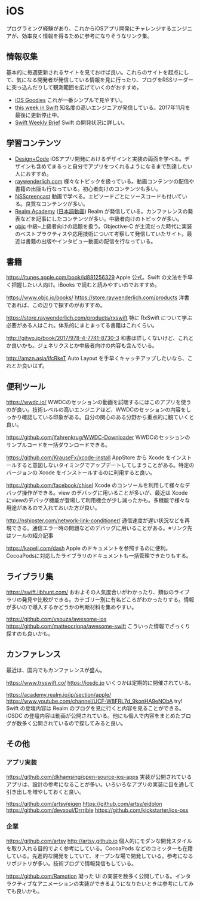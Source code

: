 iOS
===========

プログラミング経験があり、これからiOSアプリ開発にチャレンジするエンジニアが、効率良く情報を得るために参考になりそうなリンク集。

## 情報収集

基本的に毎週更新されるサイトを見ておけば良い。これらのサイトを起点にして、気になる開発者が発信している情報を見に行ったり、ブログをRSSリーダーに突っ込んだりして観測範囲を広げていくのがおすすめ。

- [iOS Goodies](http://ios-goodies.com/) これが一番シンプルで見やすい。
- [this week in Swift](https://swiftnews.curated.co/) 知名度の高いエンジニアが発信している。2017年11月を最後に更新停止中。
- [Swift Weekly Brief](https://swiftweekly.github.io/) Swift の開発状況に詳しい。


## 学習コンテンツ

- [Design+Code](https://designcode.io/) iOSアプリ開発におけるデザインと実装の両面を学べる。デザインも含めてまるっと自分でアプリをつくれるようになるまで到達したい人におすすめ。
- [raywenderlich.com](https://www.raywenderlich.com/) 様々なトピックを扱っている。動画コンテンツの配信や書籍の出版も行なっている。初心者向けのコンテンツも多い。
- [NSScreencast](https://nsscreencast.com/episodes) 動画で学べる。エピソードごとにソースコードも付いている。良質なコンテンツが多い。
- [Realm Academy](https://academy.realm.io/section/apple/) ([日本語動画](https://academy.realm.io/jp/section/apple/)) Realm が発信している。カンファレンスの発表などを記事にしたコンテンツが多い。中級者向けのトピックが多い。
- [objc](https://www.objc.io/issues/) 中級~上級者向けの話題を扱う。Objective-C が主流だった時代に実装のベストプラクティスや応用技術について考察して発信していたサイト。最近は書籍の出版やインタビュー動画の配信を行なっている。

## 書籍

https://itunes.apple.com/book/id881256329
Apple 公式。Swift の文法を手早く把握したい人向け。iBooks で読むと読みやすいのでおすすめ。


https://www.objc.io/books/
https://store.raywenderlich.com/products
洋書であれば、この辺りで探すのがおすすめ。

https://store.raywenderlich.com/products/rxswift
特に RxSwift について学ぶ必要がある人はこれ。体系的にまとまってる書籍はこれくらい。

http://gihyo.jp/book/2017/978-4-7741-8730-3
和書は詳しくないけど、これとか良いかも。ジェネリクスとか中級者向けの内容も含んでいる。

http://amzn.asia/ifcRkeT
Auto Layout を手早くキャッチアップしたいなら、これとか良いはず。


## 便利ツール

https://wwdc.io/
WWDCのセッションの動画を試聴するにはこのアプリを使うのが良い。技術レベルの高いエンジニアほど、WWDCのセッションの内容をしっかり確認している印象がある。自分の関心のある分野から重点的に観ていくと良い。

https://github.com/jfahrenkrug/WWDC-Downloader
WWDCのセッションのサンプルコードを一括ダウンロードできる。

https://github.com/KrauseFx/xcode-install
AppStore から Xcode をインストールすると意図しないタイミングでアップデートしてしまうことがある。特定のバージョンの Xcode をインストールするのに利用すると良い。

https://github.com/facebook/chisel
Xcode のコンソールを利用して様々なデバッグ操作ができる。view のデバッグに用いることが多いが、最近は Xcode にviewのデバッグ機能が登場して利用機会が少し減ったかも。多機能で様々な用途があるので入れておいた方が良い。

http://nshipster.com/network-link-conditioner/
通信速度が遅い状況などを再現できる。通信エラー時の問題などのデバッグに用いることがある。※リンク先はツールの紹介記事

https://kapeli.com/dash
Apple のドキュメントを参照するのに便利。CocoaPodsに対応したライブラリのドキュメントも一括管理できたりもする。

## ライブラリ集

https://swift.libhunt.com/
おおよその人気度合いがわかったり、類似のライブラリの発見や比較ができる。カテゴリー別に有名どころがわかったりする。情報が多いので導入するかどうかの判断材料を集めやすい。

https://github.com/vsouza/awesome-ios
https://github.com/matteocrippa/awesome-swift
こういった情報でざっくり探すのも良いかも。

## カンファレンス

最近は、国内でもカンファレンスが盛ん。

https://www.tryswift.co/
https://iosdc.jp
いくつかは定期的に開催されている。

https://academy.realm.io/jp/section/apple/
https://www.youtube.com/channel/UCF-W8FRL7d_9konHA9eNObA
try! Swift の登壇内容は Realm のブログを見に行くと内容を見ることができる。iOSDC の登壇内容は動画が公開されている。他にも個人で内容をまとめたブログが数多く公開されているので探してみると良い。

## その他

### アプリ実装

https://github.com/dkhamsing/open-source-ios-apps
実装が公開されているアプリは、設計の参考になることが多い。いろいろなアプリの実装に目を通して引き出しを増やしておくと良い。

https://github.com/artsy/eigen
https://github.com/artsy/eidolon
https://github.com/devxoul/Drrrible
https://github.com/kickstarter/ios-oss

### 企業

https://github.com/artsy
http://artsy.github.io
個人的にモダンな開発スタイルを取り入れる目的でよく参考にしている。CocoaPods などのコミッターも在籍している。先進的な開発をしていて、オープンな場で開発している。参考になるリポジトリが多い。技術ブログで情報発信もしている。

https://github.com/Ramotion
凝った UI の実装を数多く公開している。インタラクティブなアニメーションの実装ができるようになりたいときは参考にしてみても良いかも。

